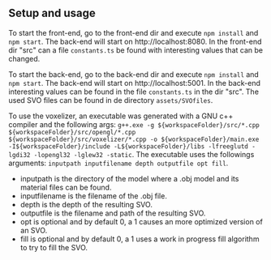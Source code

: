 ## Setup and usage
To start the front-end, go to the front-end dir and execute `npm install` and `npm start`. The back-end will start on http://localhost:8080.
In the front-end dir "src" can a file `constants.ts` be found with interesting values that can be changed.

To start the back-end, go to the back-end dir and execute `npm install` and `npm start`. The back-end will start on http://localhost:5001.
In the back-end interesting values can be found in the file `constants.ts` in the dir "src". The used SVO files can be found in de directory `assets/SVOfiles`.

To use the voxelizer, an executable was generated with a GNU c++ compiler and the following args: 
`g++.exe -g ${workspaceFolder}/src/*.cpp ${workspaceFolder}/src/opengl/*.cpp ${workspaceFolder}/src/voxelizer/*.cpp -o ${workspaceFolder}/main.exe -I${workspaceFolder}/include -L${workspaceFolder}/libs -lfreeglutd -lgdi32 -lopengl32 -lglew32 -static`.
The executable uses the followings arguments: `inputpath inputfilename depth outputfile opt fill`. 
* inputpath is the directory of the model where a .obj model and its material files can be found. 
* inputfilename is the filename of the .obj file.
* depth is the depth of the resulting SVO.
* outputfile is the filename and path of the resulting SVO.
* opt is optional and by default 0, a 1 causes an more optimized version of an SVO.
* fill is optional and by default 0, a 1 uses a work in progress fill algorithm to try to fill the SVO.